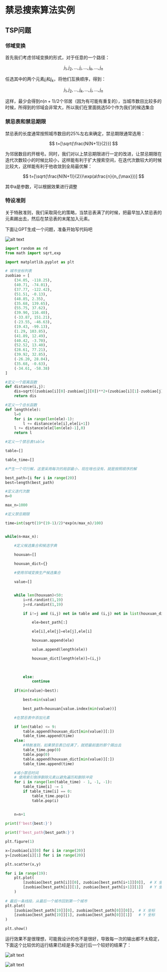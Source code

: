 # 禁忌搜索算法实例

## TSP问题

### 邻域变换

首先我们考虑邻域变换的形式，对于任意的一个路径：

$$
j_1,j_2, \ldots ,j_i, \ldots ,j_k, \ldots ,j_n 
$$

任选其中的两个元素$j_i$和$j_k$，将他们互换顺序，得到：

$$
j_1,j_2, \ldots ,j_k, \ldots ,j_i, \ldots ,j_n 
$$

这样，最少会得到$n(n+1)/2$个邻居（因为有可能有重复的），当城市数目比较多的时候，所得到的邻域会非常大，所以我们在里面挑选50个作为我们的候选集合

### 禁忌表和禁忌期限

禁忌表的长度通常按照城市数目的25%左右来确定，禁忌期限通常选用：

$$
t=[\sqrt{\frac{N(N+1)}{2}}]
$$

为邻居数目的开根号。同时，我们对以上禁忌期限进行一定的改进，让禁忌期限在迭代次数较小的时候比较小，这样能有利于扩大搜索空间，在迭代次数较大的时候比较大，这样能有利于他收敛到全局最优解：

$$
t=[\sqrt{\frac{N(N+1)}{2}}\exp(a\frac{n}{n_{\max}})]
$$

其中a是参数，可以根据效果进行调整

### 特设准则

关于特赦准则，我们采取简化的策略，当禁忌表满了的时候，把最早加入禁忌表的元素踢出去，然后在禁忌表的末尾加入元素。

下面让GPT生成一个问题，准备开始写代码吧

![alt text](image-17.png)

```python
import random as rd
from math import sqrt,exp

import matplotlib.pyplot as plt

# 城市坐标列表
zuobiao = [
    (34.05, -118.25),
    (40.71, -74.01),
    (37.77, -122.42),
    (51.51, -0.13),
    (48.85, 2.35),
    (35.68, 139.65),
    (55.75, 37.62),
    (39.90, 116.40),
    (-33.87, 151.21),
    (-23.55, -46.63),
    (19.43, -99.13),
    (1.29, 103.85),
    (41.89, 12.49),
    (40.42, -3.70),
    (52.52, 13.40),
    (28.61, 77.21),
    (39.92, 32.85),
    (-26.20, 28.04),
    (35.68, -0.63),
    (-34.61, -58.38)
]

#定义一个距离函数
def distance(i,j):
    dis=sqrt((zuobiao[i][0]-zuobiao[j][0])**2+(zuobiao[i][1]-zuobiao[j][1])**2)
    return dis

#定义一个总长函数
def length(ele):
    l=0
    for i in range(len(ele)-1):
        l += distance(ele[i],ele[i+1])
    l += distance(ele[len(ele)-1],0)
    return l

#定义一个禁忌表table

table=[]

table_time=[]

#产生一个可行解，这里采用每次的局部最小，现在啥也没有，就是按照顺序的解

best_path=[i for i in range(20)]
best=length(best_path)

#定义迭代次数
n=0

max_n=1000

#定义禁忌期限

time=int(sqrt(19*(19-1)/2)*exp(n/max_n)/100)


while(n<max_n):

    #定义候选集合和候选字典

    houxuan=[]
    
    houxuan_dict={}

    #使用邻域变换生产候选集合

    value=[]


    while len(houxuan)<50:
        i=rd.randint(1,19)
        j=rd.randint(1,19)

        if i!=j and (i,j) not in table and (i,j) not in list(houxuan_dict.values()):

            ele=best_path[:]

            ele[i],ele[j]=ele[j],ele[i]

            houxuan.append(ele)

            value.append(length(ele))

            houxuan_dict[length(ele)]=(i,j)

    
        
        else:
            continue
        
    if(min(value)<best):

        best=min(value)

        best_path=houxuan[value.index(min(value))]

    #在禁忌表中添加元素

    if len(table) <= 9:
        table.append(houxuan_dict[min(value)][:])
        table_time.append(time)
    else:
        #特赦准则，如果禁忌表已经满了，就把最前面的那个踢出去
        table_time.pop(0)
        table.pop(0)
        table.append(houxuan_dict[min(value)][:])
        table_time.append(time)

    #减小禁忌时间
    # 使用索引倒序删除元素以避免遍历和删除冲突
    for i in range(len(table_time) - 1, -1, -1):
        table_time[i] -= 1
        if table_time[i] == 0:
            table_time.pop(i)
            table.pop(i)
            
    
    n=n+1

print(f'best{best:}')

print(f'best_path{best_path:}')

plt.figure(1)

x=[zuobiao[i][0] for i in range(20)]
y=[zuobiao[i][1] for i in range(20)]

plt.scatter(x,y)

for i in range(19):
    plt.plot(
        [zuobiao[best_path[i]][0], zuobiao[best_path[i+1]][0]],  # X 坐标
        [zuobiao[best_path[i]][1], zuobiao[best_path[i+1]][1]]   # Y 坐标
    )
    
# 最后一条线段，从最后一个城市回到第一个城市
plt.plot(
    [zuobiao[best_path[19]][0], zuobiao[best_path[0]][0]],  # X 坐标
    [zuobiao[best_path[19]][1], zuobiao[best_path[0]][1]]   # Y 坐标
)

plt.show()


```

运行效果不是很理想，可能我设计的也不是很好，导致每一次的输出都不太稳定，下面这个比较优的运行结果已经是多次运行后一个较好的结果了：

![alt text](image-18.png)


![alt text](image-19.png)